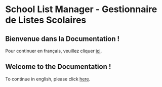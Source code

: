 # School List Manager - Gestionnaire de Listes Scolaires

## Bienvenue dans la Documentation !

Pour continuer en français, veuillez cliquer [ici](/fr).

## Welcome to the Documentation !

To continue in english, please click [here](/en).